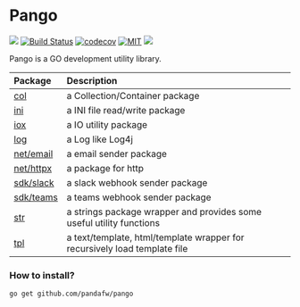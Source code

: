  Pango
=====================================================================

![](https://github.com/pandafw/pango/raw/master/logo.png) [![Build Status](https://github.com/pandafw/pango/actions/workflows/build.yml/badge.svg)](https://github.com/pandafw/pango/actions?query=branch%3Amaster) [![codecov](https://codecov.io/gh/pandafw/pango/branch/master/graph/badge.svg)](https://codecov.io/gh/pandafw/pango) [![MIT](https://img.shields.io/badge/license-MIT-green)](https://opensource.org/licenses/MIT) ![](https://github.com/pandafw/pango/raw/master/logo.png)



Pango is a GO development utility library.

| **Package**                      | **Description**                         |
| :------------------------------- | :-------------------------------------- |
| [col](./col/)                    | a Collection/Container package          |
| [ini](./ini/)                    | a INI file read/write package           |
| [iox](./iox/)                    | a IO utility package                    |
| [log](./log/)                    | a Log like Log4j                        |
| [net/email](./net/email/)        | a email sender package                  |
| [net/httpx](./net/httpx/)        | a package for http                      |
| [sdk/slack](./sdk/slack/)        | a slack webhook sender package          |
| [sdk/teams](./sdk/teams/)        | a teams webhook sender package          |
| [str](./str/)                    | a strings package wrapper and provides some useful utility functions      |
| [tpl](./tpl/)                    | a text/template, html/template wrapper for recursively load template file |


### How to install?

	go get github.com/pandafw/pango



